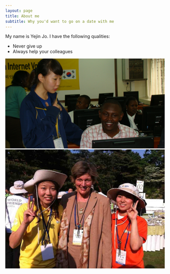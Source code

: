 ```yaml
---
layout: page
title: About me
subtitle: Why you'd want to go on a date with me
---
```


My name is Yejin Jo. I have the following qualities:

- Never give up
- Always help your colleagues

![aboutme in 1680x1050 resolution](img/aboutme/pic1_nairobi.JPG)
![aboutme in 1680x1050 resolution](img/aboutme/pic2_usa.JPG)

